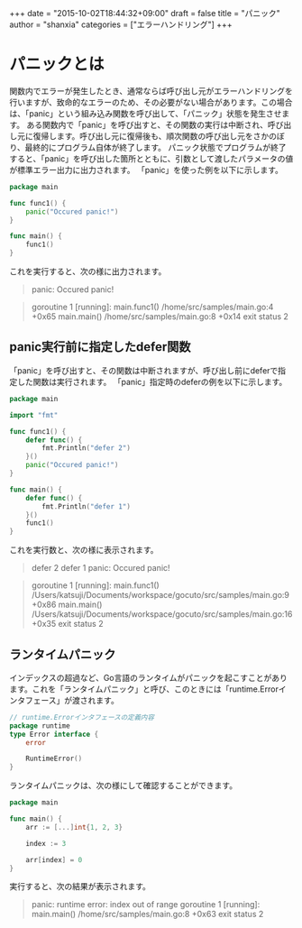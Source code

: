 +++
date = "2015-10-02T18:44:32+09:00"
draft = false
title = "パニック"
author = "shanxia"
categories = ["エラーハンドリング"]
+++

# パニックとは
関数内でエラーが発生したとき、通常ならば呼び出し元がエラーハンドリングを行いますが、致命的なエラーのため、その必要がない場合があります。この場合は、「panic」という組み込み関数を呼び出して、「パニック」状態を発生させます。
ある関数内で「panic」を呼び出すと、その関数の実行は中断され、呼び出し元に復帰します。呼び出し元に復帰後も、順次関数の呼び出し元をさかのぼり、最終的にプログラム自体が終了します。
パニック状態でプログラムが終了すると、「panic」を呼び出した箇所とともに、引数として渡したパラメータの値が標準エラー出力に出力されます。
「panic」を使った例を以下に示します。

```go
package main

func func1() {
	panic("Occured panic!")
}

func main() {
	func1()
}
```

これを実行すると、次の様に出力されます。

>panic: Occured panic!

>goroutine 1 [running]:
main.func1()
	/home/src/samples/main.go:4 +0x65
main.main()
	/home/src/samples/main.go:8 +0x14
exit status 2

## panic実行前に指定したdefer関数
「panic」を呼び出すと、その関数は中断されますが、呼び出し前にdeferで指定した関数は実行されます。
「panic」指定時のdeferの例を以下に示します。

```go
package main

import "fmt"

func func1() {
	defer func() {
		fmt.Println("defer 2")
	}()
	panic("Occured panic!")
}

func main() {
	defer func() {
		fmt.Println("defer 1")
	}()
	func1()
}
```

これを実行数と、次の様に表示されます。

>defer 2
defer 1
panic: Occured panic!

>goroutine 1 [running]:
main.func1()
	/Users/katsuji/Documents/workspace/gocuto/src/samples/main.go:9 +0x86
main.main()
	/Users/katsuji/Documents/workspace/gocuto/src/samples/main.go:16 +0x35
exit status 2

## ランタイムパニック
インデックスの超過など、Go言語のランタイムがパニックを起こすことがあります。これを「ランタイムパニック」と呼び、このときには「runtime.Errorインタフェース」が渡されます。

```go
// runtime.Errorインタフェースの定義内容
package runtime
type Error interface {
	error

	RuntimeError()
}
```

ランタイムパニックは、次の様にして確認することができます。

```go
package main

func main() {
	arr := [...]int{1, 2, 3}

	index := 3

	arr[index] = 0
}
```

実行すると、次の結果が表示されます。

>panic: runtime error: index out of range
goroutine 1 [running]:
main.main()
	/home/src/samples/main.go:8 +0x63
exit status 2
